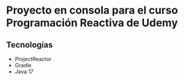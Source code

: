 # Proyecto en consola para el curso Programación Reactiva de Udemy


## Tecnologías

* ProjectReactor
* Gradle
* Java 17